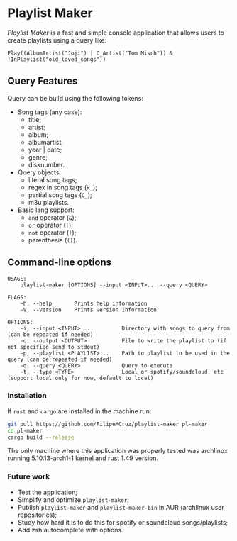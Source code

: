 # Playlist Maker

_Playlist Maker_ is a fast and simple console application that allows users to create playlists using a query like:

``` none
Play((AlbumArtist("Joji") | C_Artist("Tom Misch")) & !InPlaylist("old_loved_songs"))
```

## Query Features

Query can be build using the following tokens:

- Song tags (any case):
  - title;
  - artist;
  - album;
  - albumartist;
  - year | date;
  - genre;
  - disknumber.
- Query objects:
  - literal song tags;
  - regex in song tags (`R_`);
  - partial song tags (`C_`);
  - m3u playlists.
- Basic lang support:
  - `and` operator (`&`);
  - `or` operator (`|`);
  - `not` operator (`!`);
  - parenthesis (`()`).

## Command-line options

```
USAGE:
    playlist-maker [OPTIONS] --input <INPUT>... --query <QUERY>

FLAGS:
    -h, --help       Prints help information
    -V, --version    Prints version information

OPTIONS:
    -i, --input <INPUT>...          Directory with songs to query from (can be repeated if needed)
    -o, --output <OUTPUT>           File to write the playlist to (if not specified send to stdout)
    -p, --playlist <PLAYLIST>...    Path to playlist to be used in the query (can be repeated if needed)
    -q, --query <QUERY>             Query to execute
    -t, --type <TYPE>               Local or spotify/soundcloud, etc (support local only for now, default to local)
```

### Installation

If `rust` and `cargo` are installed in the machine run:

``` sh
git pull https://github.com/FilipeMCruz/playlist-maker pl-maker
cd pl-maker
cargo build --release
```

The only machine where this application was properly tested was archlinux running 5.10.13-arch1-1 kernel and rust 1.49 version.

### Future work

- Test the application;
- Simplify and optimize `playlist-maker`;
- Publish `playlist-maker` and `playlist-maker-bin` in AUR (archlinux user repositories);
- Study how hard it is to do this for spotify or soundcloud songs/playlists;
- Add zsh autocomplete with options.
